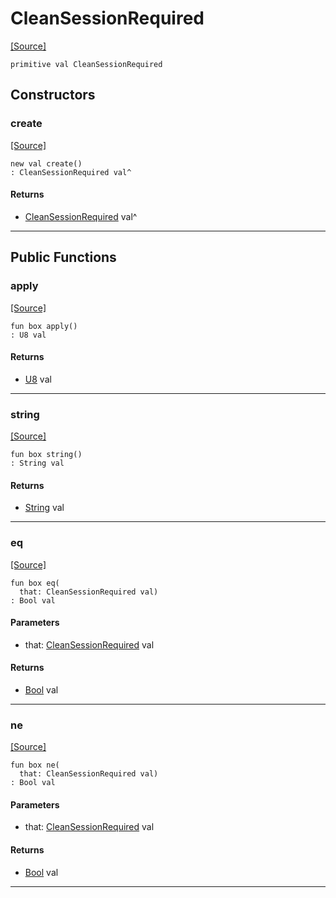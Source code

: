# CleanSessionRequired
<span class="source-link">[[Source]](src/mqtt-primitives/errorCodes.md#L-0-24)</span>
```pony
primitive val CleanSessionRequired
```

## Constructors

### create
<span class="source-link">[[Source]](src/mqtt-primitives/errorCodes.md#L-0-24)</span>


```pony
new val create()
: CleanSessionRequired val^
```

#### Returns

* [CleanSessionRequired](mqtt-primitives-CleanSessionRequired.md) val^

---

## Public Functions

### apply
<span class="source-link">[[Source]](src/mqtt-primitives/errorCodes.md#L-0-24)</span>


```pony
fun box apply()
: U8 val
```

#### Returns

* [U8](builtin-U8.md) val

---

### string
<span class="source-link">[[Source]](src/mqtt-primitives/errorCodes.md#L-0-24)</span>


```pony
fun box string()
: String val
```

#### Returns

* [String](builtin-String.md) val

---

### eq
<span class="source-link">[[Source]](src/mqtt-primitives/errorCodes.md#L-0-24)</span>


```pony
fun box eq(
  that: CleanSessionRequired val)
: Bool val
```
#### Parameters

*   that: [CleanSessionRequired](mqtt-primitives-CleanSessionRequired.md) val

#### Returns

* [Bool](builtin-Bool.md) val

---

### ne
<span class="source-link">[[Source]](src/mqtt-primitives/errorCodes.md#L-0-24)</span>


```pony
fun box ne(
  that: CleanSessionRequired val)
: Bool val
```
#### Parameters

*   that: [CleanSessionRequired](mqtt-primitives-CleanSessionRequired.md) val

#### Returns

* [Bool](builtin-Bool.md) val

---

